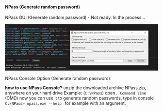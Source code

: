 #### NPass (Generate random password)

NPass GUI (Generate random password) - Not ready. In the process...

![NPass GUI](https://github.com/appath/NPass/blob/master/%23/%23npass_gui.png)

NPass Console Option (Generate random password)

__how to use NPass Console?__
unzip the downloaded archive NPass.zip, anywhere on your hard drive Example: (```C:\NPass```)
open .. ```Command line``` (CMD) now you can use it to generate random passwords,
type in console ```C:\NPass> npass.exe --help ``` for example with an argument.
